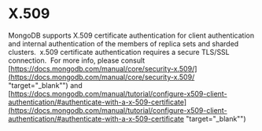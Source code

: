 # X.509

MongoDB supports X.509 certificate authentication for client authentication and internal authentication of the members of replica sets and sharded clusters.&nbsp; x.509 certificate authentication requires a secure TLS/SSL connection.&nbsp; For more info, please consult [https://docs.mongodb.com/manual/core/security-x.509/](<https://docs.mongodb.com/manual/core/security-x.509/> "target=\"\_blank\"") and [https://docs.mongodb.com/manual/tutorial/configure-x509-client-authentication/#authenticate-with-a-x-509-certificate](<https://docs.mongodb.com/manual/tutorial/configure-x509-client-authentication/#authenticate-with-a-x-509-certificate> "target=\"\_blank\"")&nbsp;

